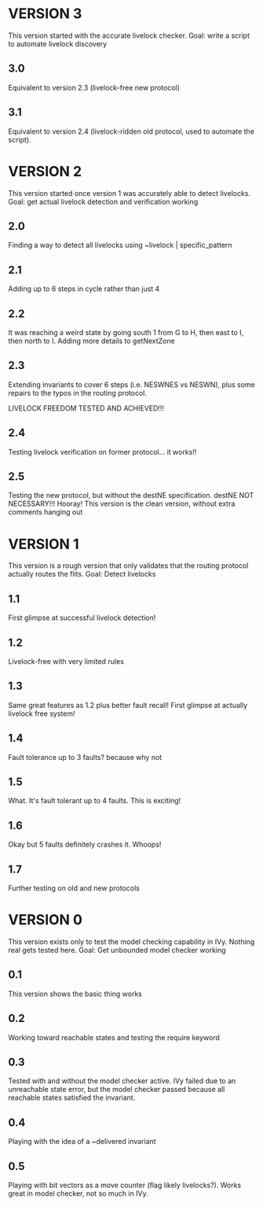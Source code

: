 # VERSION 3
This version started with the accurate livelock checker. 
Goal: write a script to automate livelock discovery

## 3.0
Equivalent to version 2.3 (livelock-free new protocol)

## 3.1
Equivalent to version 2.4 (livelock-ridden old protocol, used to automate the script).

# VERSION 2
This version started once version 1 was accurately able to detect livelocks.
Goal: get actual livelock detection and verification working

## 2.0
Finding a way to detect all livelocks using ~livelock | specific_pattern

## 2.1 
Adding up to 6 steps in cycle rather than just 4

## 2.2
It was reaching a weird state by going south 1 from G to H, then east to I, then north to I. Adding more details to getNextZone

## 2.3
Extending invariants to cover 6 steps (i.e. NESWNES vs NESWN), plus some repairs to the typos in the routing protocol.

LIVELOCK FREEDOM TESTED AND ACHIEVED!!!

## 2.4
Testing livelock verification on former protocol... it works!!

## 2.5
Testing the new protocol, but without the destNE specification. destNE NOT NECESSARY!!! Hooray! This version is the clean version, without extra comments hanging out


# VERSION 1
This version is a rough version that only validates that the routing protocol actually routes the flits.
Goal: Detect livelocks

## 1.1
First glimpse at successful livelock detection!

## 1.2
Livelock-free with very limited rules

## 1.3
Same great features as 1.2 plus better fault recall!
First glimpse at actually livelock free system!

## 1.4
Fault tolerance up to 3 faults? because why not

## 1.5
What. It's fault tolerant up to 4 faults. This is exciting!

## 1.6
Okay but 5 faults definitely crashes it. Whoops!

## 1.7
Further testing on old and new protocols


# VERSION 0
This version exists only to test the model checking capability in IVy. Nothing real gets tested here.
Goal: Get unbounded model checker working

## 0.1
This version shows the basic thing works

## 0.2
Working toward reachable states and testing the require keyword

## 0.3
Tested with and without the model checker active. IVy failed due to an unreachable state error, but the model checker passed because all reachable states satisfied the invariant.

## 0.4
Playing with the idea of a ~delivered invariant

## 0.5
Playing with bit vectors as a move counter (flag likely livelocks?). Works great in model checker, not so much in IVy.